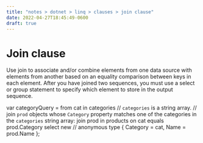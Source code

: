 ```yaml
---
title: "notes > dotnet > linq > clauses > join clause"
date: 2022-04-27T18:45:49-0600
draft: true
---
```

# Join clause
Use join to associate and/or combine elements from one data source with elements from another based on an equality comparison between keys in each element.
After you have joined two sequences, you must use a select or group statement to specify which element to store in the output sequence.

var categoryQuery =
from cat in categories // `categories` is a string array.
// join `prod` objects whose `Category` property matches one of the categories in the `categories` string array:
join prod in products on cat equals prod.Category
select new // anonymous type
{
Category = cat,
Name = prod.Name
};